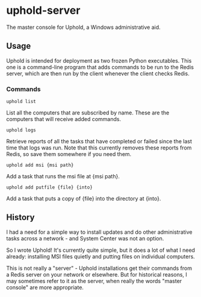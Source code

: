 uphold-server
=============

The master console for Uphold, a Windows administrative aid.

## Usage

Uphold is intended for deployment as two frozen Python executables. This one is a command-line program that adds commands to be run to the Redis server, which are then run by the client whenever the client checks Redis.

### Commands

    uphold list

List all the computers that are subscribed by name. These are the computers that will receive added commands.

    uphold logs

Retrieve reports of all the tasks that have completed or failed since the last time that logs was run. Note that this currently removes these reports from Redis, so save them somewhere if you need them.

    uphold add msi {msi path}

Add a task that runs the msi file at {msi path}. 

    uphold add putfile {file} {into}

Add a task that puts a copy of {file} into the directory at {into}.

## History

I had a need for a simple way to install updates and do other administrative tasks across a network - and System Center was not an option.

So I wrote Uphold! It's currently quite simple, but it does a lot of what I need already: installing MSI files quietly and putting files on individual computers.

This is not really a "server" - Uphold installations get their commands from a Redis server on your network or elsewhere. But for historical reasons, I may sometimes refer to it as the server, when really the words "master console" are more appropriate.